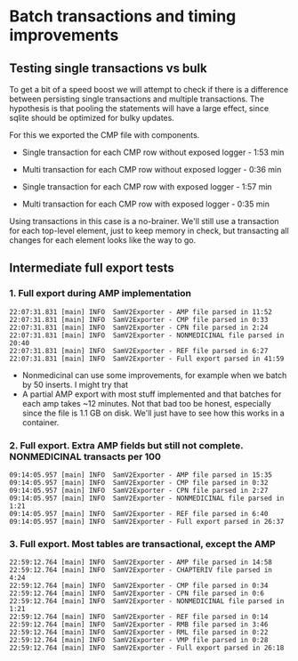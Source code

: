 # Batch transactions and timing improvements

## Testing single transactions vs bulk
To get a bit of a speed boost we will attempt to check if there is a difference between
persisting single transactions and multiple transactions. The hypothesis is that pooling 
the statements will have a large effect, since sqlite should be optimized for bulky updates. 

For this we exported the CMP file with components.
* Single transaction for each CMP row without exposed logger - 1:53 min
* Multi transaction for each CMP row without exposed logger  - 0:36 min

* Single transaction for each CMP row with exposed logger - 1:57 min
* Multi transaction for each CMP row with exposed logger - 0:35 min

Using transactions in this case is a no-brainer. We'll still use a transaction for each top-level element, 
just to keep memory in check, but transacting all changes for each element looks like the way to go. 

## Intermediate full export tests
### 1. Full export during AMP implementation 
```
22:07:31.831 [main] INFO  SamV2Exporter - AMP file parsed in 11:52
22:07:31.831 [main] INFO  SamV2Exporter - CMP file parsed in 0:33
22:07:31.831 [main] INFO  SamV2Exporter - CPN file parsed in 2:24
22:07:31.831 [main] INFO  SamV2Exporter - NONMEDICINAL file parsed in 20:40
22:07:31.831 [main] INFO  SamV2Exporter - REF file parsed in 6:27
22:07:31.831 [main] INFO  SamV2Exporter - Full export parsed in 41:59
```
* Nonmedicinal can use some improvements, for example when we batch by 50 inserts. I might try that
* A partial AMP export with most stuff implemented and that batches for each amp takes ~12 minutes. Not that bad too be
honest, especially since the file is 1.1 GB on disk. We'll just have to see how this works in a container. 

### 2. Full export. Extra AMP fields but still not complete. NONMEDICINAL transacts per 100
```
09:14:05.957 [main] INFO  SamV2Exporter - AMP file parsed in 15:35
09:14:05.957 [main] INFO  SamV2Exporter - CMP file parsed in 0:32
09:14:05.957 [main] INFO  SamV2Exporter - CPN file parsed in 2:27
09:14:05.957 [main] INFO  SamV2Exporter - NONMEDICINAL file parsed in 1:21
09:14:05.957 [main] INFO  SamV2Exporter - REF file parsed in 6:40
09:14:05.957 [main] INFO  SamV2Exporter - Full export parsed in 26:37
```

### 3. Full export. Most tables are transactional, except the AMP
```
22:59:12.764 [main] INFO  SamV2Exporter - AMP file parsed in 14:58
22:59:12.764 [main] INFO  SamV2Exporter - CHAPTERIV file parsed in 4:24
22:59:12.764 [main] INFO  SamV2Exporter - CMP file parsed in 0:34
22:59:12.764 [main] INFO  SamV2Exporter - CPN file parsed in 0:6
22:59:12.764 [main] INFO  SamV2Exporter - NONMEDICINAL file parsed in 1:21
22:59:12.764 [main] INFO  SamV2Exporter - REF file parsed in 0:14
22:59:12.764 [main] INFO  SamV2Exporter - RMB file parsed in 3:46
22:59:12.764 [main] INFO  SamV2Exporter - RML file parsed in 0:22
22:59:12.764 [main] INFO  SamV2Exporter - VMP file parsed in 0:28
22:59:12.764 [main] INFO  SamV2Exporter - Full export parsed in 26:18
```


